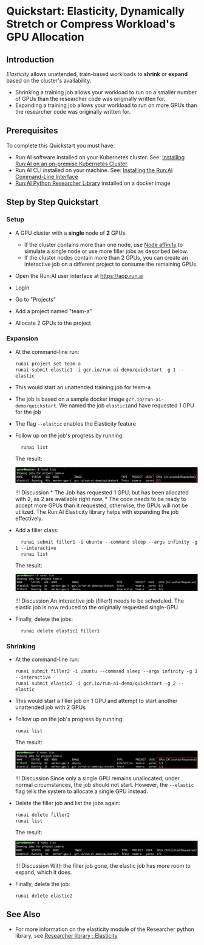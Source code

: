# Quickstart: Elasticity, Dynamically Stretch or Compress Workload's GPU Allocation


## Introduction

_Elasticity_ allows unattended, train-based  workloads to __shrink__ or __expand__ based on the cluster's availability.

* Shrinking a training job allows your workload to run on a smaller number of GPUs than the researcher code was originally written for.
* Expanding a training job allows your workload to run on more GPUs than the researcher code was originally written for. 


## Prerequisites 

To complete this Quickstart you must have:

*   Run:AI software installed on your Kubernetes cluster. See: [Installing Run:AI on an on-premise Kubernetes Cluster](../../Administrator/Cluster-Setup/cluster-install.md)
*   Run:AI CLI installed on your machine. See: [Installing the Run:AI Command-Line Interface](../../Administrator/Researcher-Setup/cli-install.md)
*   [Run:AI Python Researcher Library](../researcher-library/researcher-library-overview.md) installed on a docker image

## Step by Step Quickstart

### Setup

*   A GPU cluster with a __single__ node of __2__ GPUs. 

    *  If the cluster contains more than one node,  use [Node affinity](../../../Administrator/Admin-User-Interface-Setup/Working-with-Projects/#further-affinity-refinement-by-the-researcher) to simulate a single node or use more filler jobs as described below.
    *  If the cluster nodes contain more than 2 GPUs, you can create an interactive job on a different project to consume the remaining GPUs.    


*   Open the Run:AI user interface at <https://app.run.ai>
*   Login
*   Go to "Projects"
*   Add a project named "team-a"
*   Allocate 2 GPUs to the project

### Expansion 

*   At the command-line run:
    
        runai project set team-a
        runai submit elastic1 -i gcr.io/run-ai-demo/quickstart -g 1 --elastic

* This would start an unattended training job for team-a 
* The job is based on a sample docker image ``gcr.io/run-ai-demo/quickstart``. We named the job ``elastic1``and have requested 1 GPU for the job
* The flag ``--elastic`` enables the Elasticity feature
* Follow up on the job's progress by running:

        runai list

    The result:

    ![elasticity1.png](img/elasticity1.png)


    !!! Discussion
        * The Job has requested 1 GPU, but has been allocated with 2, as 2 are available right now.
        * The code needs to be ready to accept more GPUs than it requested, otherwise, the GPUs will not be utilized. The Run:AI Elasticity library helps with expanding the job effectively.

* Add a filler class:
        
        runai submit filler1 -i ubuntu --command sleep --args infinity -g 1 --interactive
        runai list
    
    The result: 

    ![elasticity4.png](img/elasticity4.png)

    !!! Discussion
        An interactive job (filler1) needs to be scheduled. The elastic job is now reduced to the originally requested single-GPU.


* Finally, delete the jobs:

        runai delete elastic1 filler1


### Shrinking

*   At the command-line run:
    
        runai submit filler2 -i ubuntu --command sleep --args infinity -g 1 --interactive
        runai submit elastic2 -i gcr.io/run-ai-demo/quickstart -g 2 --elastic 

*   This would start a filler job on 1 GPU and attempt to start another unattended job with 2 GPUs


*   Follow up on the job's progress by running:
    
        runai list

    The result:

    ![elasticity2.png](img/elasticity2.png)


    !!! Discussion
        Since only a single GPU remains unallocated, under normal circumstances, the job should not start. However, the ``--elastic`` flag tells the system to allocate a single GPU instead.


*   Delete the filler job and list the jobs again:

        runai delete filler2
        runai list

    The result:

    ![elasticity3.png](img/elasticity3.png)

    !!! Discussion
        With the filler job gone, the elastic job has more room to expand, which it does.

*   Finally, delete the job:

        runai delete elastic2



## See Also

* For more information on the elasticity module of the Researcher python library, see [Researcher library : Elasticity](../researcher-library/rl-elasticity.md)
